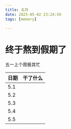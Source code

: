 ```yaml
---
title: 五月
date: 2025-05-02 23:24:59
tags: [memory]

---
```


# 终于熬到假期了

五一上个周极其忙

| 日期 | 干了什么 |
| ---- | -------- |
| 5.1  |          |
| 5.2  |          |
| 5.3  |          |
| 5.4  |          |
| 5.5  |          |

